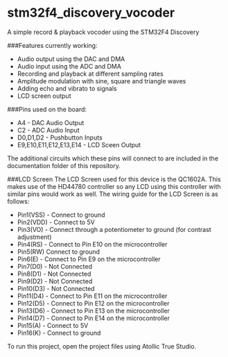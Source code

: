 # stm32f4_discovery_vocoder
A simple record & playback vocoder using the STM32F4 Discovery

###Features currently working:
* Audio output using the DAC and DMA
* Audio input using the ADC and DMA
* Recording and playback at different sampling rates
* Amplitude modulation with sine, square and triangle waves
* Adding echo and vibrato to signals
* LCD screen output


###Pins used on the board:
* A4 - DAC Audio Output
* C2 - ADC Audio Input
* D0,D1,D2 - Pushbutton Inputs
* E9,E10,E11,E12,E13,E14 - LCD Sceen Output

The additional circuits which these pins will connect to are included in the documentation folder of this repository.

###LCD Screen
The LCD Screen used for this device is the QC1602A. This makes use of the HD44780 controller so any LCD using this controller with similar pins would work as well.
The wiring guide for the LCD Screen is as follows:
* Pin1(VSS) - Connect to ground
* Pin2(VDD) - Connect to 5V
* Pin3(VO) - Connect through a potentiometer to ground (for contrast adjustment)
* Pin4(RS) - Connect to Pin E10 on the microcontroller
* Pin5(RW) Connect to ground
* Pin6(E) - Connect to Pin E9 on the microcontroller
* Pin7(D0) - Not Connected
* Pin8(D1) - Not Connected
* Pin9(D2) - Not Connected
* Pin10(D3) - Not Connected
* Pin11(D4) - Connect to Pin E11 on the microcontroller
* Pin12(D5) - Connect to Pin E12 on the microcontroller
* Pin13(D6) - Connect to Pin E13 on the microcontroller
* Pin14(D7) - Connect to Pin E14 on the microcontroller
* Pin15(A) - Connect to 5V
* Pin16(K) - Connect to ground

  
To run this project, open the project files using Atollic True Studio.
